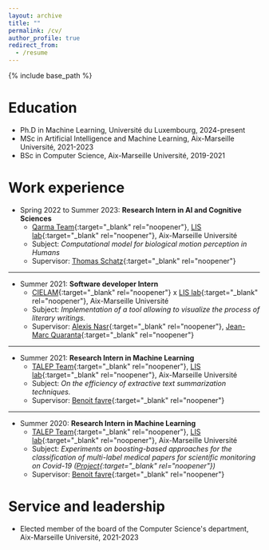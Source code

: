 ```yaml
---
layout: archive
title: ""
permalink: /cv/
author_profile: true
redirect_from:
  - /resume
---
```


{% include base_path %}

Education
======
* Ph.D in Machine Learning, Université du Luxembourg, 2024-present
* MSc in Artificial Intelligence and Machine Learning, Aix-Marseille Université, 2021-2023
* BSc in Computer Science, Aix-Marseille Université, 2019-2021

Work experience
======
* Spring 2022 to Summer 2023: **Research Intern in AI and Cognitive Sciences**
  * [Qarma Team](https://qarma.lis-lab.fr/){:target="_blank" rel="noopener"}, [LIS lab](https://www.lis-lab.fr/){:target="_blank" rel="noopener"}, Aix-Marseille Université
  * Subject: *Computational model for biological motion perception in Humans*
  * Supervisor: [Thomas Schatz](https://thomas.schatz.cogserver.net/){:target="_blank" rel="noopener"}

---

* Summer 2021: **Software developer Intern**
  * [CIELAM](https://cielam.univ-amu.fr/){:target="_blank" rel="noopener"} x [LIS lab](https://www.lis-lab.fr/){:target="_blank" rel="noopener"}, Aix-Marseille Université
  * Subject: *Implementation of a tool allowing to visualize the process of literary writings.*
  * Supervisor: [Alexis Nasr](https://pageperso.lis-lab.fr/~alexis.nasr/){:target="_blank" rel="noopener"}, [Jean-Marc Quaranta](https://cielam.univ-amu.fr/membres/jean-marc-quaranta){:target="_blank" rel="noopener"}

---

* Summer 2021: **Research Intern in Machine Learning**
  * [TALEP Team](https://talep.lis-lab.fr/){:target="_blank" rel="noopener"}, [LIS lab](https://www.lis-lab.fr/){:target="_blank" rel="noopener"}, Aix-Marseille Université
  * Subject: *On the efficiency of extractive text summarization techniques.*
  * Supervisor: [Benoit favre](https://pageperso.lis-lab.fr/benoit.favre/){:target="_blank" rel="noopener"}

---

* Summer 2020: **Research Intern in Machine Learning**
  * [TALEP Team](https://talep.lis-lab.fr/){:target="_blank" rel="noopener"}, [LIS lab](https://www.lis-lab.fr/){:target="_blank" rel="noopener"}, Aix-Marseille Université
  * Subject: *Experiments on boosting-based approaches for the classification of multi-label medical papers for scientific monitoring on Covid-19 ([Project](https://bibliovid.org/){:target="_blank" rel="noopener"})*
  * Supervisor: [Benoit favre](https://pageperso.lis-lab.fr/benoit.favre/){:target="_blank" rel="noopener"}
  
<!-- Skills
======
* Skill 1
* Skill 2
  * Sub-skill 2.1
  * Sub-skill 2.2
  * Sub-skill 2.3
* Skill 3 -->

<!-- Publications
======
  <ul>{% for post in site.publications reversed %}
    {% include archive-single-cv.html %}
  {% endfor %}</ul>
  
Talks
======
  <ul>{% for post in site.talks reversed %}
    {% include archive-single-talk-cv.html  %}
  {% endfor %}</ul>
  
Teaching
======
  <ul>{% for post in site.teaching reversed %}
    {% include archive-single-cv.html %}
  {% endfor %}</ul>
   -->

Service and leadership
======
* Elected member of the board of the Computer Science's department, Aix-Marseille Université, 2021-2023
